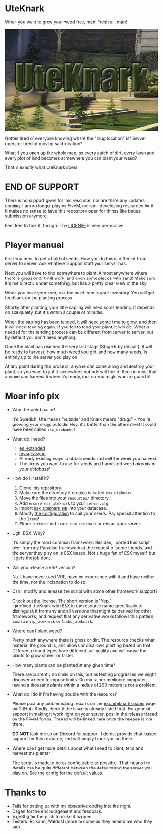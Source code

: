 # UteKnark
When you want to grow your weed free, man! Fresh air, man!

![UteKnark logo](uteknark.png)

Gotten tired of everyone knowing where the "drug location" is? Server operator tired of moving said location?

What if you open up the whole map, so every patch of dirt, every lawn and every plot of land becomes somewhere you can plant your weed?

That is exactly what UteKnark does!

# END OF SUPPORT

There is no support given for this resource, nor are there any updates coming. I am no longer playing FiveM, nor am I developing resources for it. It makes no sense to have this repository open for things like issues submission anymore.

Feel free to fork it, though. The [LICENSE](LICENSE) is very permissive.

# Player manual

First you need to get a hold of seeds. How you do this is different from server to server. Ask whatever support staff your server has.

Next you will have to find somewhere to plant. Almost anywhere where there is grass or dirt will work, and even some places with sand! Make sure it's not directly under something, but has a pretty clear view of the sky.

When you have your spot, use the seed item in your inventory. You will get feedback on the planting process.

Shortly after planting, your little sapling will need some tending. It depends on soil quality, but it's within a couple of minutes.

When the sapling has been tended, it will need some time to grow, and then it will need tending again. If you fail to tend your plant, it will die. What is needed for the tending process can be different from server to server, but by default you don't need anything.

Once the plant has reached the very last stage (Stage 6 by default), it will be ready to harvest. How much weed you get, and how many seeds, is entirely up to the server you play on.

At any point during this process, anyone can come along and destroy your plant, so you want to put it somewhere nobody will find it. Keep in mind that anyone can harvest it when it's ready, too, so you might want to guard it!

# Moar info plx

- Why the weird name? 

  It's Swedish. Ute means "outside" and Knark means "drugs" - You're growing your drugs outside. Hey, it's better than the alternative! It could have been called `esx_ormbunke`!

- What do I need?

  - [es_extended](https://github.com/ESX-Org/es_extended)
  - [mysql-async](https://github.com/brouznouf/fivem-mysql-async)
  - Already existing ways to obtain seeds and sell the weed you harvest.
  - The items you want to use for seeds and harvested weed *already in your database!*

- How do I install it?

    1. Clone this repository.
    2. Make sure the directory it creates is called `esx_uteknark`.
    3. Move the files into your `resources/` directory.
    4. Add `ensure esx_uteknark` to your `server.cfg`.
    5. Import [esx_uteknark.sql](esx_uteknark.sql) into your database.
    6. Modify [the configuration](config.lua) to suit your needs. Pay special attention to the `Items`!
    7. Either `refresh` and `start esx_uteknark` or restart your server.

- Ugh. ESX. Why?

    It's simply the most common framework. Besides, I ported this script over from my Paradise framework at the request of some friends, and the server they play on is ESX based. Not a huge fan of ESX myself, but it gets the job done.

- Will you release a VRP version?

    No. I have never used VRP, have no experience with it and have neither the time, nor the inclanation to do so.

- Can I modify and release the script with some other framework support?

    Check out [the license](LICENSE). The short version is "Yep."  
    I prefixed UteKnark with ESX in the resource name specifically to distinguish it from any and all versions that might be derived for other frameworks, and request that any derivative works follows this pattern, such as `vrp_uteknark` or `limbo_uteknark`.

- Where can I plant weed?

    Pretty much anywhere there is grass or dirt. The resource checks what material the ground is, and allows or disallows planting based on that. Different ground types have different soil quality and will cause the plants to grow slower or faster.

- How many plants can be planted at any given time?

    There are currently no limits on this, but as testing progresses we might discover a need to impose limits. On my rather mediocre computer, having a thousand plants within a radius of 200 meters is not a problem.

- What do I do if I'm having trouble with the resource?

    Please post any problems/bug reports on the [esx_uteknark issues](https://github.com/DemmyDemon/esx_uteknark/issues) page on GitHub. Kindly check if the issue is already listed first. For general support in making it work right on your server, post in the release thread on the FiveM forum. Thread will be linked here once the release is live there.
    
    **DO NOT** look me up on Discord for support. I do not provide chat-based support for this resource, and will simply block you on there.

- Where can I get more details about what I need to plant, tend and harvest the plants?

    The script is made to be as configurable as possible. That means the details can be quite different between the defaults and the server you play on. See [the config](config.lua) for the default values.

# Thanks to

- Tails for putting up with my obsessive coding into the night.
- Degen for the encouragement and feedback.
- VigeStig for the push to make it happen.
- Testers: Rolkann, Waldost (more to come as they remind me who they are)
